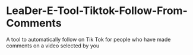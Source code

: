 # LeaDer-E-Tool-Tiktok-Follow-From-Comments
A tool to automatically follow on Tik Tok for people who have made comments on a video selected by you
